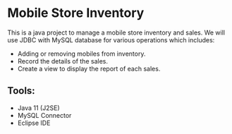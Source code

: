 # Mobile Store Inventory

This is a java project to manage a mobile store inventory and sales. We will use JDBC with MySQL database for various operations which includes:
* Adding or removing mobiles from inventory.
* Record the details of the sales.
* Create a view to display the report of each sales.

## Tools:
* Java 11 (J2SE)
* MySQL Connector
* Eclipse IDE

